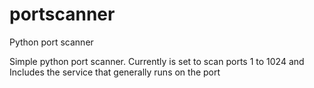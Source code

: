 # portscanner
Python port scanner

Simple python port scanner.
Currently is set to scan ports 1 to 1024 and 
Includes the service that generally runs on the port 
